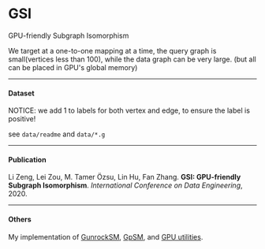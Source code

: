 # GSI

GPU-friendly Subgraph Isomorphism 

We target at a one-to-one mapping at a time, the query graph is small(vertices less than 100), while the data graph can be very large.
(but all can be placed in GPU's global memory)

---

####  Dataset

NOTICE: we add 1 to labels for both vertex and edge, to ensure the label is positive!

see `data/readme` and `data/*.g`

---

#### Publication

Li Zeng, Lei Zou, M. Tamer Özsu, Lin Hu, Fan Zhang. **GSI: GPU-friendly Subgraph Isomorphism**. *International Conference on Data Engineering*, 2020.

---

#### Others

My implementation of [GunrockSM](https://github.com/bookug/GunrockSM), [GpSM](https://github.com/bookug/GpSM), and [GPU utilities](https://github.com/bookug/gutil).

